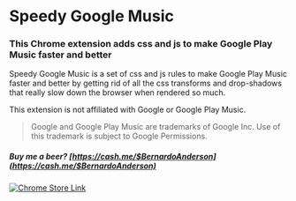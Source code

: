 # Speedy Google Music
### This Chrome extension adds css and js to make Google Play Music faster and better

Speedy Google Music is a set of css and js rules to make Google Play Music faster and better by getting rid of all the css transforms and drop-shadows that really slow down the browser when rendered so much.

This extension is not affiliated with Google or Google Play Music.

> Google and Google Play Music are trademarks of Google Inc. Use of this trademark is subject to Google Permissions.

##### Buy me a beer? [https://cash.me/$BernardoAnderson](https://cash.me/$BernardoAnderson)

[![Chrome Store Link](https://developer.chrome.com/webstore/images/ChromeWebStore_Badge_v2_206x58.png)](https://chrome.google.com/webstore/detail/speedy-google-play-music/foapoaclekhpolkncfcnghfdnjlikbhp)